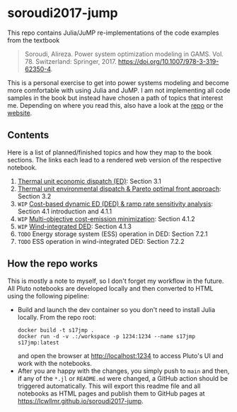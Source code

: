 # soroudi2017-jump

This repo contains Julia/JuMP re-implementations of the code examples from the textbook

> Soroudi, Alireza. Power system optimization modeling in GAMS. Vol. 78. Switzerland: Springer, 2017. <https://doi.org/10.1007/978-3-319-62350-4>.

This is a personal exercise to get into power systems modeling and become more comfortable with using Julia and JuMP.
I am not implementing all code samples in the book but instead have chosen a path of topics that interest me.
Depending on where you read this, also have a look at the 
[repo](https://github.com/lcwllmr/soroudi2017-jump)
or the 
[website](https://lcwllmr.github.io/soroudi2017-jump).

## Contents

Here is a list of planned/finished topics and how they map to the book sections. 
The links each lead to a rendered web version of the respective notebook.

1. [Thermal unit economic dispatch (ED)](https://lcwllmr.github.io/soroudi2017-jump/01-thermal-unit-economic-dispatch.html): Section 3.1
2. [Thermal unit environmental dispatch & Pareto optimal front approach](https://lcwllmr.github.io/soroudi2017-jump/02-thermal-unit-environmental-dispatch.html): Section 3.2
3. `WIP` [Cost-based dynamic ED (DED) & ramp rate sensitivity analysis](https://lcwllmr.github.io/soroudi2017-jump/03-dynamic-economic-dispatch.html): Section 4.1 introduction and 4.1.1
4. `WIP` [Multi-objective cost-emission minimization](https://lcwllmr.github.io/soroudi2017-jump/04-multi-objective-cost-emission-minimization.html): Section 4.1.2
5. `WIP` [Wind-integrated DED](https://lcwllmr.github.io/soroudi2017-jump/05-wind-integrated-ded.html): Section 4.1.3
6. `TODO` Energy storage system (ESS) operation in DED: Section 7.2.1
7. `TODO` ESS operation in wind-integrated DED: Section 7.2.2

## How the repo works

This is mostly a note to myself, so I don't forget my workflow in the future.
All Pluto notebooks are developed locally and then converted to HTML using the following pipeline:

- Build and launch the dev container so you don't need to install Julia locally. From the repo root:
  ```
  docker build -t s17jmp .
  docker run -d -v .:/workspace -p 1234:1234 --name s17jmp s17jmp:latest
  ```
  and open the browser at <http://localhost:1234> to access Pluto's UI and work with the notebooks.
- After you are happy with the changes, you simply push to `main` and then, if any of the `*.jl` or `README.md` were changed, a GitHub action should be triggered automatically.
  This will export this readme file and all notebooks as HTML pages and publish them to GitHub pages at <https://lcwllmr.github.io/soroudi2017-jump>.
